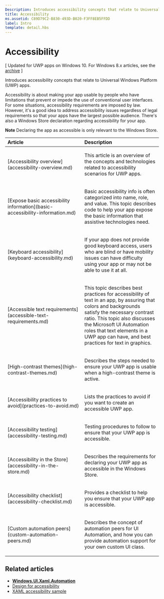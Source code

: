 ```yaml
---
Description: Introduces accessibility concepts that relate to Universal Windows Platform (UWP) apps.
title: Accessibility
ms.assetid: C89D79C2-B830-493D-B020-F3FF8EB5FFDD
label: Intro
template: detail.hbs
---
```


Accessibility
===============================================================

\[ Updated for UWP apps on Windows 10. For Windows 8.x articles, see the [archive](http://go.microsoft.com/fwlink/p/?linkid=619132) \]

Introduces accessibility concepts that relate to Universal Windows Platform (UWP) apps.

Accessibility is about making your app usable by people who have limitations that prevent or impede the use of conventional user interfaces. For some situations, accessibility requirements are imposed by law. However, it's a good idea to address accessibility issues regardless of legal requirements so that your apps have the largest possible audience. There's also a Windows Store declaration regarding accessibility for your app.

**Note**  Declaring the app as accessible is only relevant to the Windows Store.

<table>
<colgroup>
<col width="50%" />
<col width="50%" />
</colgroup>
<thead>
<tr class="header">
<th align="left">Article</th>
<th align="left">Description</th>
</tr>
</thead>
<tbody>
<tr class="odd">
<td align="left">[Accessibility overview](accessibility-overview.md)</td>
<td align="left"><p>This article is an overview of the concepts and technologies related to accessibility scenarios for UWP apps.</p></td>
</tr>
<tr class="even">
<td align="left">[Expose basic accessibility information](basic-accessibility-information.md)</td>
<td align="left"><p>Basic accessibility info is often categorized into name, role, and value. This topic describes code to help your app expose the basic information that assistive technologies need.</p></td>
</tr>
<tr class="odd">
<td align="left">[Keyboard accessibility](keyboard-accessibility.md)</td>
<td align="left"><p>If your app does not provide good keyboard access, users who are blind or have mobility issues can have difficulty using your app or may not be able to use it at all.</p></td>
</tr>
<tr class="even">
<td align="left">[Accessible text requirements](accessible-text-requirements.md)</td>
<td align="left"><p>This topic describes best practices for accessibility of text in an app, by assuring that colors and backgrounds satisfy the necessary contrast ratio. This topic also discusses the Microsoft UI Automation roles that text elements in a UWP app can have, and best practices for text in graphics.</p></td>
</tr>
<tr class="odd">
<td align="left">[High-contrast themes](high-contrast-themes.md)</td>
<td align="left"><p>Describes the steps needed to ensure your UWP app is usable when a high-contrast theme is active.</p></td>
</tr>
<tr class="even">
<td align="left">[Accessibility practices to avoid](practices-to-avoid.md)</td>
<td align="left"><p>Lists the practices to avoid if you want to create an accessible UWP app.</p></td>
</tr>
<tr class="odd">
<td align="left">[Accessibility testing](accessibility-testing.md)</td>
<td align="left"><p>Testing procedures to follow to ensure that your UWP app is accessible.</p></td>
</tr>
<tr class="even">
<td align="left">[Accessibility in the Store](accessibility-in-the-store.md)</td>
<td align="left"><p>Describes the requirements for declaring your UWP app as accessible in the Windows Store.</p></td>
</tr>
<tr class="odd">
<td align="left">[Accessibility checklist](accessibility-checklist.md)</td>
<td align="left"><p>Provides a checklist to help you ensure that your UWP app is accessible.</p></td>
</tr>
<tr class="even">
<td align="left">[Custom automation peers](custom-automation-peers.md)</td>
<td align="left"><p>Describes the concept of automation peers for UI Automation, and how you can provide automation support for your own custom UI class.</p></td>
</tr>
</tbody>
</table>

 

<span id="related_topics"></span>Related articles
-----------------------------------------------

* [**Windows.UI.Xaml.Automation**](https://msdn.microsoft.com/library/windows/apps/BR209179)
* [Design for accessibility](https://msdn.microsoft.com/library/windows/apps/Hh700407)
* [XAML accessibility sample](http://go.microsoft.com/fwlink/p/?linkid=238570)
 

 





<!--HONumber=Jun16_HO1-->


